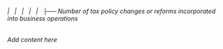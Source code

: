 ###### |   |   |   |   |   ├── Number of tax policy changes or reforms incorporated into business operations

*Add content here*
